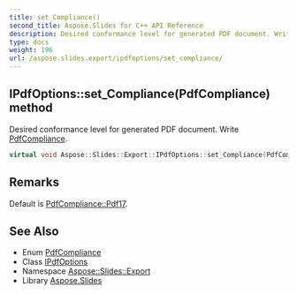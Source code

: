 ```yaml
---
title: set_Compliance()
second_title: Aspose.Slides for C++ API Reference
description: Desired conformance level for generated PDF document. Write PdfCompliance.
type: docs
weight: 196
url: /aspose.slides.export/ipdfoptions/set_compliance/
---
```

## IPdfOptions::set_Compliance(PdfCompliance) method


Desired conformance level for generated PDF document. Write [PdfCompliance](../../pdfcompliance/).

```cpp
virtual void Aspose::Slides::Export::IPdfOptions::set_Compliance(PdfCompliance value)=0
```

## Remarks


Default is [PdfCompliance::Pdf17](../../pdfcompliance/). 
## See Also

* Enum [PdfCompliance](../../pdfcompliance/)
* Class [IPdfOptions](../)
* Namespace [Aspose::Slides::Export](../../)
* Library [Aspose.Slides](../../../)